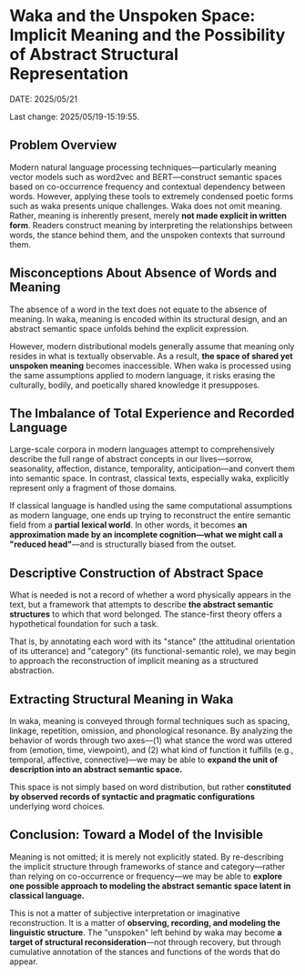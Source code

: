 # Waka and the Unspoken Space: Implicit Meaning and the Possibility of Abstract Structural Representation

DATE: 2025/05/21

Last change: 2025/05/19-15:19:55.

## Problem Overview

Modern natural language processing techniques—particularly meaning vector models such as word2vec and BERT—construct semantic spaces based on co-occurrence frequency and contextual dependency between words. However, applying these tools to extremely condensed poetic forms such as waka presents unique challenges. Waka does not omit meaning. Rather, meaning is inherently present, merely **not made explicit in written form**. Readers construct meaning by interpreting the relationships between words, the stance behind them, and the unspoken contexts that surround them.

## Misconceptions About Absence of Words and Meaning

The absence of a word in the text does not equate to the absence of meaning. In waka, meaning is encoded within its structural design, and an abstract semantic space unfolds behind the explicit expression.

However, modern distributional models generally assume that meaning only resides in what is textually observable. As a result, **the space of shared yet unspoken meaning** becomes inaccessible. When waka is processed using the same assumptions applied to modern language, it risks erasing the culturally, bodily, and poetically shared knowledge it presupposes.

## The Imbalance of Total Experience and Recorded Language

Large-scale corpora in modern languages attempt to comprehensively describe the full range of abstract concepts in our lives—sorrow, seasonality, affection, distance, temporality, anticipation—and convert them into semantic space. In contrast, classical texts, especially waka, explicitly represent only a fragment of those domains.

If classical language is handled using the same computational assumptions as modern language, one ends up trying to reconstruct the entire semantic field from a **partial lexical world**. In other words, it becomes **an approximation made by an incomplete cognition—what we might call a "reduced head"**—and is structurally biased from the outset.

## Descriptive Construction of Abstract Space

What is needed is not a record of whether a word physically appears in the text, but a framework that attempts to describe **the abstract semantic structures** to which that word belonged. The stance-first theory offers a hypothetical foundation for such a task.

That is, by annotating each word with its "stance" (the attitudinal orientation of its utterance) and "category" (its functional-semantic role), we may begin to approach the reconstruction of implicit meaning as a structured abstraction.

## Extracting Structural Meaning in Waka

In waka, meaning is conveyed through formal techniques such as spacing, linkage, repetition, omission, and phonological resonance. By analyzing the behavior of words through two axes—(1) what stance the word was uttered from (emotion, time, viewpoint), and (2) what kind of function it fulfills (e.g., temporal, affective, connective)—we may be able to **expand the unit of description into an abstract semantic space.**

This space is not simply based on word distribution, but rather **constituted by observed records of syntactic and pragmatic configurations** underlying word choices.

## Conclusion: Toward a Model of the Invisible

Meaning is not omitted; it is merely not explicitly stated. By re-describing the implicit structure through frameworks of stance and category—rather than relying on co-occurrence or frequency—we may be able to **explore one possible approach to modeling the abstract semantic space latent in classical language.**

This is not a matter of subjective interpretation or imaginative reconstruction. It is a matter of **observing, recording, and modeling the linguistic structure**. The "unspoken" left behind by waka may become **a target of structural reconsideration**—not through recovery, but through cumulative annotation of the stances and functions of the words that do appear.
